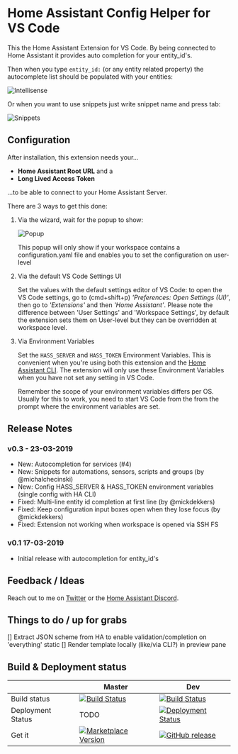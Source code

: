 # Home Assistant Config Helper for VS Code

This the Home Assistant Extension for VS Code. By being connected to Home Assistant it provides auto completion for your entity_id's.

Then when you type ```entity_id:``` (or any entity related property) the autocomplete list should be populated with your entities:

![Intellisense](https://raw.githubusercontent.com/keesschollaart81/vscode-home-assistant/master/assets/screenshot.gif)

Or when you want to use snippets just write snippet name and press tab:

![Snippets](https://raw.githubusercontent.com/keesschollaart81/vscode-home-assistant/master/assets/snippets.gif)

## Configuration

After installation, this extension needs your...
- **Home Assistant Root URL** and a
- **Long Lived Access Token**

...to be able to connect to your Home Assistant Server.

There are 3 ways to get this done:

1. Via the wizard, wait for the popup to show:

    ![Popup](https://raw.githubusercontent.com/keesschollaart81/vscode-home-assistant/master/assets/popup.png)

    This popup will only show if your workspace contains a configuration.yaml file and enables you to set the configuration on user-level

2. Via the default VS Code Settings UI

    Set the values with the default settings editor of VS Code: to open the VS Code settings, go to (cmd+shift+p) *'Preferences: Open Settings (UI)'*, then go to *'Extensions'* and then *'Home Assistant'*. Please note the difference between 'User Settings' and 'Workspace Settings', by default the extension sets them on User-level but they can be overridden at workspace level.

3. Via Environment Variables

    Set the `HASS_SERVER` and `HASS_TOKEN` Environment Variables. This is convenient when you're using both this extension and the [Home Assistant CLI](https://github.com/home-assistant/home-assistant-cli). The extension will only use these Environment Variables when you have not set any setting in VS Code.

    Remember the scope of your environment variables differs per OS. Usually for this to work, you need to start VS Code from the from the prompt where the environment variables are set.

## Release Notes

### v0.3 - 23-03-2019
 
- New: Autocompletion for services (#4)
- New: Snippets for automations, sensors, scripts and groups (by @michalchecinski)  
- New: Config HASS_SERVER & HASS_TOKEN environment variables (single config with HA CLI) 
- Fixed: Multi-line entity id completion at first line (by @mickdekkers) 
- Fixed: Keep configuration input boxes open when they lose focus  (by @mickdekkers) 
- Fixed: Extension not working when workspace is opened via SSH FS 

### v0.1 17-03-2019

 - Initial release with autocompletion for entity_id's

## Feedback / Ideas

Reach out to me on [Twitter](https://twitter.com/keesschollaart) or the [Home Assistant Discord](https://discord.gg/c5DvZ4e).

## Things to do / up for grabs

[] Extract JSON scheme from HA to enable validation/completion on 'everything' static
[] Render template locally (like/via CLI?) in preview pane 

## Build & Deployment status



|                     | Master   | Dev  |
|--------------------------------|-----------------|-----------------|
| Build status |  [![Build Status](https://caseonline.visualstudio.com/vscode-home-assistant/_apis/build/status/keesschollaart81.vscode-home-assistant?branchName=master)](https://caseonline.visualstudio.com/vscode-home-assistant/_build/index?definitionId=23)   | [![Build Status](https://caseonline.visualstudio.com/vscode-home-assistant/_apis/build/status/keesschollaart81.vscode-home-assistant?branchName=dev)](https://caseonline.visualstudio.com/vscode-home-assistant/_build/index?definitionId=23)
| Deployment Status | TODO |[![Deployment Status](https://caseonline.vsrm.visualstudio.com/_apis/public/Release/badge/b5e7419e-352f-433e-8690-463d52b2c4f7/1/1)](https://caseonline.visualstudio.com/vscode-home-assistant/_releases2?definitionId=1)|  
| Get it | [![Marketplace Version](https://vsmarketplacebadge.apphb.com/version/keesschollaart.vscode-home-assistant.svg "Current Release")](https://marketplace.visualstudio.com/items?itemName=vscoss.vscode-ansible) | [![GitHub release](https://img.shields.io/github/release-pre/keesschollaart81/vscode-home-assistant.svg)](https://github.com/keesschollaart81/vscode-home-assistant/releases)|  
  